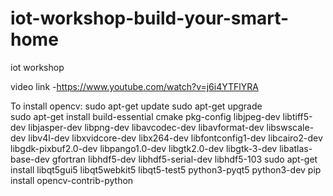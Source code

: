 # iot-workshop-build-your-smart-home
 iot workshop

video link -https://www.youtube.com/watch?v=j6i4YTFlYRA

To install opencv:
sudo apt-get update 
sudo apt-get upgrade  
sudo apt-get install build-essential cmake pkg-config libjpeg-dev libtiff5-dev libjasper-dev libpng-dev libavcodec-dev libavformat-dev libswscale-dev libv4l-dev libxvidcore-dev libx264-dev libfontconfig1-dev libcairo2-dev libgdk-pixbuf2.0-dev libpango1.0-dev libgtk2.0-dev libgtk-3-dev libatlas-base-dev gfortran libhdf5-dev libhdf5-serial-dev libhdf5-103
sudo apt-get install libqt5gui5 libqt5webkit5 libqt5-test5 python3-pyqt5 python3-dev
pip install opencv-contrib-python